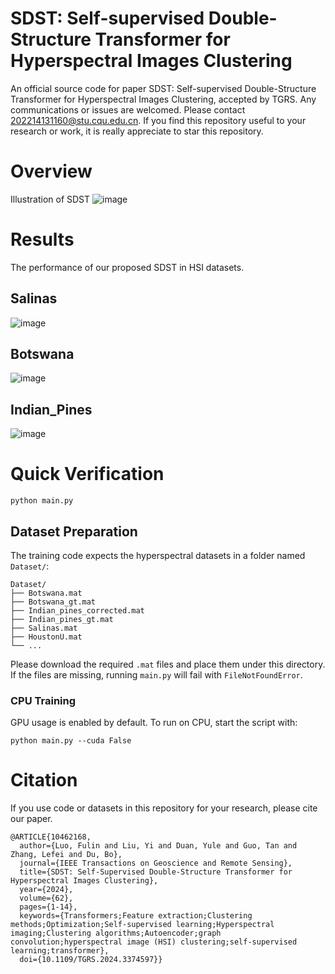 # SDST: Self-supervised Double-Structure Transformer for Hyperspectral Images Clustering
An official source code for paper SDST: Self-supervised Double-Structure Transformer for Hyperspectral Images Clustering, accepted by TGRS. Any communications or issues are welcomed. Please contact 202214131160@stu.cqu.edu.cn. If you find this repository useful to your research or work, it is really appreciate to star this repository.

# Overview
Illustration of SDST
![image](https://github.com/YiLiu1999/SDST/assets/75960351/c2d9eda1-ee00-4a14-bfd0-304bfde3d667)

# Results
The performance of our proposed SDST in HSI datasets.
## Salinas
![image](https://github.com/YiLiu1999/SDST/assets/75960351/5d2d5fec-5bba-4819-8d9c-fd55d261f0db)
## Botswana
![image](https://github.com/YiLiu1999/SDST/assets/75960351/76733715-8484-45e3-b245-e61310104de3)
## Indian_Pines
![image](https://github.com/YiLiu1999/SDST/assets/75960351/aca1aafa-d110-4d9b-bb05-1ee45f717f28)

# Quick Verification


```
python main.py
```

## Dataset Preparation

The training code expects the hyperspectral datasets in a folder named `Dataset/`:

```
Dataset/
├── Botswana.mat
├── Botswana_gt.mat
├── Indian_pines_corrected.mat
├── Indian_pines_gt.mat
├── Salinas.mat
├── HoustonU.mat
└── ...
```

Please download the required `.mat` files and place them under this directory.
If the files are missing, running `main.py` will fail with `FileNotFoundError`.

### CPU Training

GPU usage is enabled by default. To run on CPU, start the script with:

```
python main.py --cuda False
```


# Citation
If you use code or datasets in this repository for your research, please cite our paper.
```
@ARTICLE{10462168,
  author={Luo, Fulin and Liu, Yi and Duan, Yule and Guo, Tan and Zhang, Lefei and Du, Bo},
  journal={IEEE Transactions on Geoscience and Remote Sensing}, 
  title={SDST: Self-Supervised Double-Structure Transformer for Hyperspectral Images Clustering}, 
  year={2024},
  volume={62},
  pages={1-14},
  keywords={Transformers;Feature extraction;Clustering methods;Optimization;Self-supervised learning;Hyperspectral imaging;Clustering algorithms;Autoencoder;graph convolution;hyperspectral image (HSI) clustering;self-supervised learning;transformer},
  doi={10.1109/TGRS.2024.3374597}}
```
